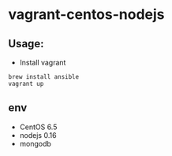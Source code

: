 vagrant-centos-nodejs
============

## Usage:

- Install vagrant

```
brew install ansible
vagrant up
```

## env

- CentOS 6.5
- nodejs 0.16
- mongodb
